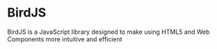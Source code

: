 # BirdJS
 BirdJS is a JavaScript library designed to make using HTML5 and Web Components more intuitive and efficient
